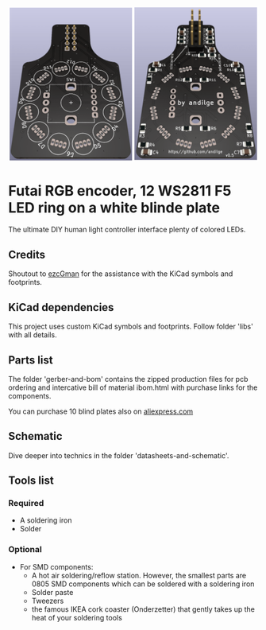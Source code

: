 ![The PCB](https://github.com/andilge/Futai-Encoder-WS2811-ring/blob/main/images/front-and-back.png?raw=true)

# Futai RGB encoder, 12 WS2811 F5 LED ring on a white blinde plate
The ultimate DIY human light controller interface plenty of colored LEDs.

## Credits
Shoutout to [ezcGman](https://github.com/ezcGman "ezcGman") for the assistance with the KiCad symbols and footprints.

## KiCad dependencies
This project uses custom KiCad symbols and footprints. Follow folder 'libs' with all details.

## Parts list
The folder 'gerber-and-bom' contains the zipped production files for pcb ordering and intercative bill of material ibom.html with purchase links for the components.

You can purchase 10 blind plates also on [aliexpress.com](https://www.aliexpress.com/item/32884601740.html "aliexpress.com")

## Schematic
Dive deeper into technics in the folder 'datasheets-and-schematic'.

## Tools list
### Required
- A soldering iron
- Solder

### Optional
- For SMD components:
  - A hot air soldering/reflow station. However, the smallest parts are 0805 SMD components which can be soldered with a soldering iron
  - Solder paste
  - Tweezers
  - the famous IKEA cork coaster (Onderzetter) that gently takes up the heat of your soldering tools
